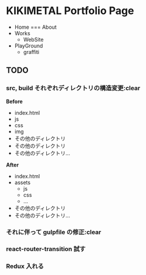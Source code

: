 # KIKIMETAL Portfolio Page
- Home === About
- Works
  - WebSite
- PlayGround
  - graffiti


## TODO
### src, build それぞれディレクトリの構造変更:clear

**Before**
- index.html
- js
- css
- img
- その他のディレクトリ
- その他のディレクトリ
- その他のディレクトリ...

**After**
- index.html
- assets
  - js
  - css
  - ...
- その他のディレクトリ
- その他のディレクトリ...

### それに伴って gulpfile の修正:clear

### react-router-transition 試す

### Redux 入れる
